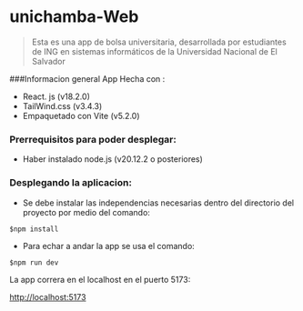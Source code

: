 # unichamba-Web
> Esta es una app de bolsa universitaria, desarrollada por estudiantes de ING en sistemas informáticos de la Universidad Nacional de El Salvador

###Informacion general
App Hecha con :
- React. js (v18.2.0)
- TailWind.css (v3.4.3)
- Empaquetado con Vite (v5.2.0)

### Prerrequisitos para poder desplegar:
- Haber instalado node.js (v20.12.2 o posteriores)
### Desplegando la aplicacion:
- Se debe instalar las independencias necesarias  dentro del directorio del proyecto por medio del comando:

```
$npm install
```

- Para echar a andar la app se usa el comando:

```
$npm run dev
```

La app correra en el localhost en el puerto 5173:

[http://localhost:5173](http://localhost:5173)